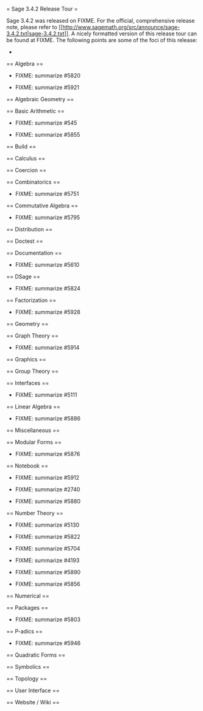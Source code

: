= Sage 3.4.2 Release Tour =

Sage 3.4.2 was released on FIXME. For the official, comprehensive release note, please refer to [[http://www.sagemath.org/src/announce/sage-3.4.2.txt|sage-3.4.2.txt]]. A nicely formatted version of this release tour can be found at FIXME. The following points are some of the foci of this release:

 * 


== Algebra ==


 * FIXME: summarize #5820

 * FIXME: summarize #5921


== Algebraic Geometry ==


== Basic Arithmetic ==


 * FIXME: summarize #545

 * FIXME: summarize #5855


== Build ==


== Calculus ==


== Coercion ==


== Combinatorics ==


 * FIXME: summarize #5751


== Commutative Algebra ==


 * FIXME: summarize #5795


== Distribution ==


== Doctest ==


== Documentation ==


 * FIXME: summarize #5610


== DSage ==


 * FIXME: summarize #5824


== Factorization ==


 * FIXME: summarize #5928


== Geometry ==


== Graph Theory ==


 * FIXME: summarize #5914


== Graphics ==


== Group Theory ==


== Interfaces ==


 * FIXME: summarize #5111


== Linear Algebra ==


 * FIXME: summarize #5886


== Miscellaneous ==


== Modular Forms ==


 * FIXME: summarize #5876


== Notebook ==


 * FIXME: summarize #5912

 * FIXME: summarize #2740

 * FIXME: summarize #5880


== Number Theory ==


 * FIXME: summarize #5130

 * FIXME: summarize #5822

 * FIXME: summarize #5704

 * FIXME: summarize #4193

 * FIXME: summarize #5890

 * FIXME: summarize #5856


== Numerical ==


== Packages ==


 * FIXME: summarize #5803


== P-adics ==


 * FIXME: summarize #5946


== Quadratic Forms ==


== Symbolics ==


== Topology ==


== User Interface ==


== Website / Wiki ==
